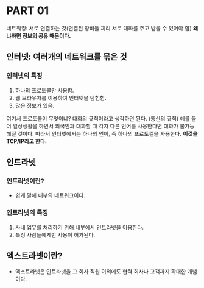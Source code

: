 # PART 01

네트워킹: 서로 연결하는 것(연결된 장비들 끼리 서로 대화를 주고 받을 수 있어야 함)
**왜냐하면 정보의 공유 때문이다.**

## 인터넷: 여러개의 네트워크를 묶은 것

### 인터넷의 특징

1. 하나의 프로토콜만 사용함.
2. 웹 브라우저를 이용하여 인터넷을 탐험함.
3. 많은 정보가 있음.

여기서 프로토콜이 무엇이냐?
대화의 규칙이라고 생각하면 된다. (통신의 규칙)
예를 들어 일상생활을 하면서 외국인과 대화할 때 각자 다른 언어를 사용한다면 대화가 불가능 해질 것이다.
따라서 인터넷에서는 하나의 언어, 즉 하나의 프로토컬을 사용한다.
**이것을 TCP/IP라고 한다.**

## 인트라넷

### 인트라넷이란?

- 쉽게 말해 내부의 네트워크이다.

### 인트라넷의 특징

1. 사내 업무를 처리하기 위해 내부에서 인트라넷을 이용한다.
2. 특정 사람들에게만 사용이 허가된다.

## 엑스트라넷이란?

- 엑스트라넷은 인트라넷을 그 회사 직원 이외에도 협력 회사나 고객까지 확대한 개념이다.